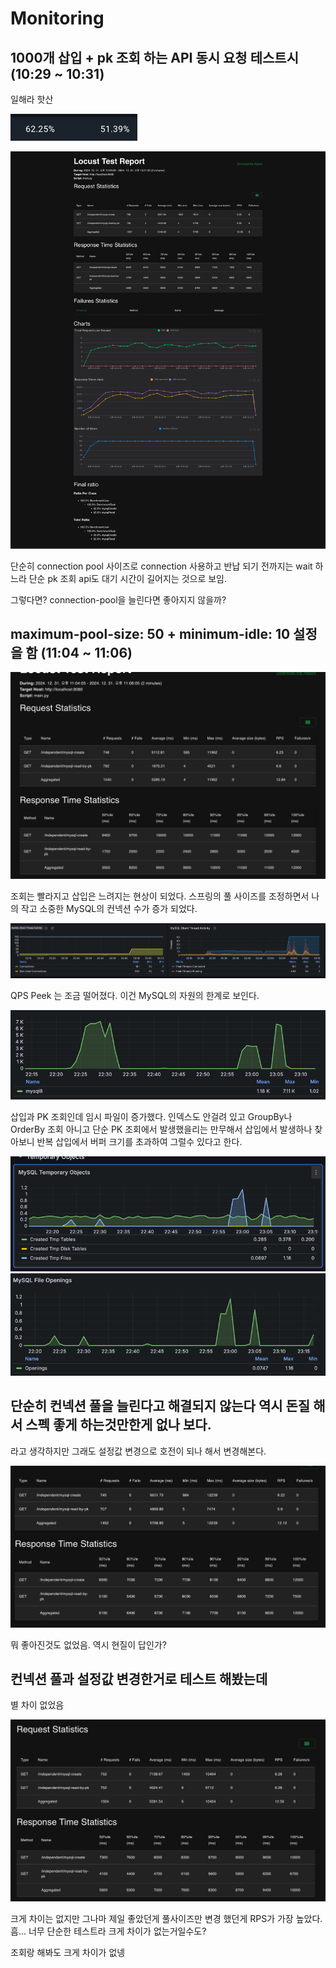 # Monitoring

## 1000개 삽입 + pk 조회 하는 API 동시 요청 테스트시 (10:29 ~ 10:31)

일해라 핫산

![](images/.Monitoring_images/078759cb.png)

![](images/.Monitoring_images/7b68ac5c.png)

단순히 connection pool 사이즈로 connection 사용하고 반납 되기 전까지는
wait 하느라 단순 pk 조회 api도 대기 시간이 길어지는 것으로 보임.

그렇다면? connection-pool을 늘린다면 좋아지지 않을까?

## maximum-pool-size: 50 + minimum-idle: 10 설정을 함 (11:04 ~ 11:06)

![](images/.Monitoring_images/08976793.png)

조회는 빨라지고 삽입은 느려지는 현상이 되었다. 스프링의 풀 사이즈를 조정하면서 나의 작고 소중한 MySQL의 컨넥션 수가 증가 되었다.

![](images/.Monitoring_images/9d0a83f6.png)

QPS Peek 는 조금 떨어졌다. 이건 MySQL의 자원의 한계로 보인다.

![](images/.Monitoring_images/a7e30ff9.png)

삽입과 PK 조회인데 임시 파일이 증가했다.
인덱스도 안걸려 있고 GroupBy나 OrderBy 조회 아니고 단순 PK 조회에서 발생했을리는 만무해서
삽입에서 발생하나 찾아보니 반복 삽입에서 버퍼 크기를 초과하여 그럴수 있다고 한다.

![](images/.Monitoring_images/4d4050e3.png)
![](images/.Monitoring_images/2eb203e4.png)

## 단순히 컨넥션 풀을 늘린다고 해결되지 않는다 역시 돈질 해서 스펙 좋게 하는것만한게 없나 보다.

라고 생각하지만 그래도 설정값 변경으로 호전이 되나 해서 변경해본다.

![](images/.Monitoring_images/346829c4.png)

뭐 좋아진것도 없었음. 역시 현질이 답인가?

## 컨넥션 풀과 설정값 변경한거로 테스트 해봤는데

별 차이 없었음

![](images/.Monitoring_images/95bf5a55.png)

크게 차이는 없지만 그나마 제일 좋았던게 풀사이즈만 변경 했던게 RPS가 가장 높았다.
흠... 너무 단순한 테스트라 크게 차이가 없는거일수도?

조회랑 해봐도 크게 차이가 없넹
